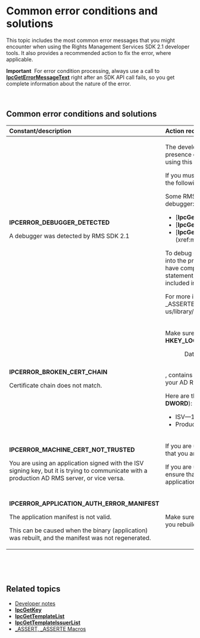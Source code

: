 Common error conditions and solutions
===================================================================================================

This topic includes the most common error messages that you might encounter when using the Rights Management Services SDK 2.1 developer tools. It also provides a recommended action to fix the error, where applicable.

**Important**  For error condition processing, always use a call to [**IpcGetErrorMessageText**](xref:msipc.ipcgeterrormessagetext) right after an SDK API call fails, so you get complete information about the nature of the error.

 

<span id="Common_error_conditions_and_solutions"></span><span id="common_error_conditions_and_solutions"></span><span id="COMMON_ERROR_CONDITIONS_AND_SOLUTIONS"></span>Common error conditions and solutions
-------------------------------------------------------------------------------------------------------------------------------------------------------------------------------------------------------------

<table>
<colgroup>
<col width="50%" />
<col width="50%" />
</colgroup>
<thead>
<tr class="header">
<th align="left">Constant/description</th>
<th align="left">Action required to fix the error</th>
</tr>
</thead>
<tbody>
<tr class="odd">
<td align="left"><p><strong>IPCERROR_DEBUGGER_DETECTED</strong></p>
<p>A debugger was detected by RMS SDK 2.1</p></td>
<td align="left"><p>The developer version of RMS SDK 2.1 does not check for the presence of a debugger. If possible, debug your application by using this version of RMS SDK 2.1</p>
<p>If you must debug the production version of RMS SDK 2.1, use the following guidance.</p>
<p>Some RMS SDK 2.1 functions are designed to fail under a debugger:</p>
<ul>
<li>[<strong>IpcGetKey</strong>](xref:msipc.ipcgetkey)</li>
<li>[<strong>IpcGetTemplateList</strong>](xref:msipc.ipcgettemplatelist)</li>
<li>[<strong>IpcGetTemplateIssuerList</strong>](xref:msipc.ipcgettemplateissuerlist)</li>
</ul>
<p>To debug code following these function calls, you must break into the process and attach a debugger after the function calls have completed. One way to do this is to use an assert statement to break into the debugger. The _ASSERTE macro is included in the Crtdbg.h header.</p>
<p>For more information about _ASSERTE, see .[_ASSERT, _ASSERTE Macros](https://msdn.microsoft.com/en-us/library/ezb1wyez.aspx)</p></td>
</tr>
<tr class="even">
<td align="left"><p><strong>IPCERROR_BROKEN_CERT_CHAIN</strong></p>
<p>Certificate chain does not match.</p></td>
<td align="left"><p>Make sure the hierarchy key, <strong>HKEY_LOCAL_MACHINE</strong>\<strong>Software</strong>\<strong>Microsoft</strong>\<strong>MSIPC</strong>\<strong>Hierarchy</strong></p>
<dl>
<dt>            Data type</dt>
<dd>            dword
</dd>
</dl>
, contains the correct value based on the key you used to sign your AD RMS application manifest.
<p>Here are the signing keys and their associated values (hierarchy <strong>DWORD</strong>):</p>
<ul>
<li>ISV—1</li>
<li>Production—0 or not present</li>
</ul></td>
</tr>
<tr class="odd">
<td align="left"><p><strong>IPCERROR_MACHINE_CERT_NOT_TRUSTED</strong></p>
<p>You are using an application signed with the ISV signing key, but it is trying to communicate with a production AD RMS server, or vice versa.</p></td>
<td align="left"><p>If you are using the developer version of AD RMS server, ensure that you are using the ISV signing key to sign your application.</p>
<p>If you are using the production version of AD RMS server, ensure that you are using the production signing key to sign your application.</p></td>
</tr>
<tr class="even">
<td align="left"><p><strong>IPCERROR_APPLICATION_AUTH_ERROR_MANIFEST</strong></p>
<p>The application manifest is not valid.</p>
<p>This can be caused when the binary (application) was rebuilt, and the manifest was not regenerated.</p></td>
<td align="left"><p>Make sure you regenerate your application manifest every time you rebuild your application.</p></td>
</tr>
</tbody>
</table>

 

 

<span id="related_topics"></span>Related topics
-----------------------------------------------

* [Developer notes](developer_notes.md)
* [**IpcGetKey**](xref:msipc.ipcgetkey)
* [**IpcGetTemplateList**](xref:msipc.ipcgettemplatelist)
* [**IpcGetTemplateIssuerList**](xref:msipc.ipcgettemplateissuerlist)
* [\_ASSERT, \_ASSERTE Macros](https://msdn.microsoft.com/en-us/library/ezb1wyez.aspx)
 

 



